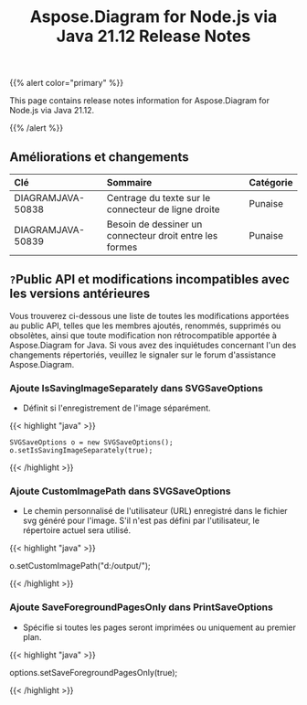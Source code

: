 ﻿---
title: Aspose.Diagram for Node.js via Java 21.12 Release Notes
type: docs
weight: 3
url: /fr/java/aspose-diagram-for-node-js-via-java-21-12-release-notes/
---
{{% alert color="primary" %}}

This page contains release notes information for Aspose.Diagram for Node.js via Java 21.12.


{{% /alert %}}
## **Améliorations et changements**  ##

|**Clé**|**Sommaire**|**Catégorie**|
|:- |:- |:- |
|DIAGRAMJAVA-50838|Centrage du texte sur le connecteur de ligne droite|Punaise|
|DIAGRAMJAVA-50839|Besoin de dessiner un connecteur droit entre les formes|Punaise|
## `?`**Public API et modifications incompatibles avec les versions antérieures**
Vous trouverez ci-dessous une liste de toutes les modifications apportées au public API, telles que les membres ajoutés, renommés, supprimés ou obsolètes, ainsi que toute modification non rétrocompatible apportée à Aspose.Diagram for Java. Si vous avez des inquiétudes concernant l'un des changements répertoriés, veuillez le signaler sur le forum d'assistance Aspose.Diagram.


### **Ajoute IsSavingImageSeparately dans SVGSaveOptions**
- Définit si l'enregistrement de l'image séparément.

{{< highlight "java" >}}

    SVGSaveOptions o = new SVGSaveOptions();
    o.setIsSavingImageSeparately(true);

{{< /highlight >}}


### **Ajoute CustomImagePath dans SVGSaveOptions**
- Le chemin personnalisé de l'utilisateur (URL) enregistré dans le fichier svg généré pour l'image. S'il n'est pas défini par l'utilisateur, le répertoire actuel sera utilisé.

{{< highlight "java" >}}

  o.setCustomImagePath("d:/output/");

{{< /highlight >}}

### **Ajoute SaveForegroundPagesOnly dans PrintSaveOptions**
- Spécifie si toutes les pages seront imprimées ou uniquement au premier plan.

{{< highlight "java" >}}

 options.setSaveForegroundPagesOnly(true);

{{< /highlight >}}
